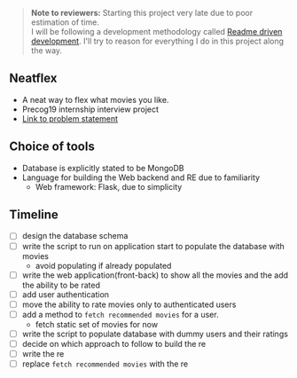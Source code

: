 > **Note to reviewers:** Starting this project very late due to poor estimation of time.  
> I will be following a development methodology called [Readme driven development](http://tom.preston-werner.com/2010/08/23/readme-driven-development.html). I'll try to reason for everything I do in this project along the way.


## Neatflex
- A neat way to flex what movies you like.
- Precog19 internship interview project
- [Link to problem statement](https://docs.google.com/document/d/1DQkEL1ua52MXwhRnWqJ5rtJtHWOVOHqd_qkgeYMJtPo/edit)

## Choice of tools
- Database is explicitly stated to be MongoDB
- Language for building the Web backend and RE due to familiarity
    - Web framework: Flask, due to simplicity

## Timeline
- [ ] design the database schema
- [ ] write the script to run on application start to populate the database with movies
    - avoid populating if already populated
- [ ] write the web application(front-back) to show all the movies and the add the ability to be rated
- [ ] add user authentication
- [ ] move the ability to rate movies only to authenticated users
- [ ] add a method to `fetch recommended movies` for a user.
    - fetch static set of movies for now
- [ ] write the script to populate database with dummy users and their ratings
- [ ] decide on which approach to follow to build the re
- [ ] write the re
- [ ] replace `fetch recommended movies` with the re
